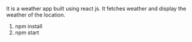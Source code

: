 It is a weather app built using react js. It fetches weather and display the weather of the location.
1. npm install
2. npm start
